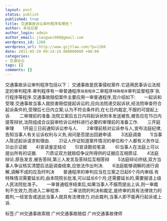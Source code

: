 ```yaml
---
layout: post
status: publish
published: true
title: 交通事故诉讼审判程序有哪些？
author: 本站记者
author_login: admin
author_email: jiangwei909@gmail.com
wordpress_id: 1260
wordpress_url: http://www.gzjtlaw.com/?p=1260
date: 2011-05-29 09:14:24.000000000 +08:00
categories:
- 交通诉讼
tags: []
comments: []
---
```

 交通事故诉讼审判程序包括以下： 交通事故是民事侵权案件.它适用民事诉讼法规定的审判程序.审判程序有一审普通程序`简易程序`二审程序`特殊程序`审判监督程序`执行程序等程序.交通事故赔偿案件主要应用一审普通程序,现介绍如下:　　一起诉和受理.交通事故当事人就损害赔偿提起诉讼的,应向法院递交起诉状,经法院审查符合起诉条件的,受理后七日内立案;认为不符合条件的,在七日内裁定,不服的可提起上诉.　　二审理前的准备.法院立案后五日内将起诉状附本发送被告,被告应在15日内提答辩状,法院组成合议庭审检诉讼材料进行必要的审理前的准备工作.　　三开庭审理　　1开庭三日前通知诉讼参与人.　　2审理前核对讼诉参与人,宣布法庭纪律,告知当事人有关讼诉权利与义务,询问是否提出回避申请.　　3法庭调查　　1)当事人陈述起诉请求和理由.　　2)证人作证知道案件情况的单位和个人都有义务作证.　　3)出示证据　　4)宣读鉴定结论　　5)宣读勘验笔录.　　6)当事人在法庭上可以提出所有的证据.　　7)质证双方就赔偿争议所得供的证据应互相质证.　　4法庭辩论.原告发言,被告答辩,第三人发言及答辩后互相答辩　　5法庭辩论终结,双方当事人争议核实清楚后法庭调查结束,应依法作出判决.　　6法庭能够调解的进行调解,调解不成的应及时判决　　普通程序的审判应当在立案之日起6个月内审结.有特殊情况需要延长的,由本院院长批准,可以延长6个月;还需要延长的,需要报请上级人民法院批准子。　　一审普通程序结束后,如果当事人不服而提出上诉,则一审裁判不生效力,而进入二审程序.　　二审法院的判决和裁定,是终审的具有法律效力的裁判,一经宣告或送达当事人就具有法律效力.对此裁判,当事人即不能再行起诉或上诉.标签:广州交通事故索赔 广州交通事故赔偿 广州交通事故律师
